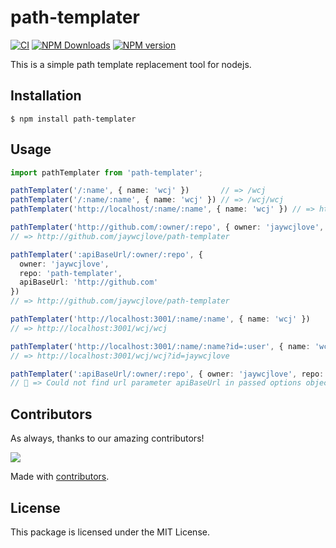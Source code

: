 path-templater
===

[![CI](https://github.com/jaywcjlove/path-templater/actions/workflows/main.yml/badge.svg)](https://github.com/jaywcjlove/path-templater/actions/workflows/main.yml)
[![NPM Downloads](https://img.shields.io/npm/dm/path-templater.svg?style=flat)](https://www.npmjs.com/package/path-templater)
[![NPM version](https://img.shields.io/npm/v/path-templater.svg?style=flat&label=path-templater)](https://npmjs.org/package/path-templater)

This is a simple path template replacement tool for nodejs.

## Installation

```shell
$ npm install path-templater
```

## Usage

```typescript
import pathTemplater from 'path-templater';

pathTemplater('/:name', { name: 'wcj' })       // => /wcj
pathTemplater('/:name/:name', { name: 'wcj' }) // => /wcj/wcj
pathTemplater('http://localhost/:name/:name', { name: 'wcj' }) // => http://localhost/wcj/wcj

pathTemplater('http://github.com/:owner/:repo', { owner: 'jaywcjlove', repo: 'path-templater' })
// => http://github.com/jaywcjlove/path-templater

pathTemplater(':apiBaseUrl/:owner/:repo', {
  owner: 'jaywcjlove',
  repo: 'path-templater',
  apiBaseUrl: 'http://github.com'
})
// => http://github.com/jaywcjlove/path-templater

pathTemplater('http://localhost:3001/:name/:name', { name: 'wcj' })
// => http://localhost:3001/wcj/wcj

pathTemplater('http://localhost:3001/:name/:name?id=:user', { name: 'wcj', user: 'jaywcjlove' })
// => http://localhost:3001/wcj/wcj?id=jaywcjlove

pathTemplater(':apiBaseUrl/:owner/:repo', { owner: 'jaywcjlove', repo: 'path-templater' })
// 🚨 => Could not find url parameter apiBaseUrl in passed options object;
```

## Contributors

As always, thanks to our amazing contributors!

<a href="https://github.com/jaywcjlove/path-templater/graphs/contributors">
  <img src="https://jaywcjlove.github.io/path-templater/CONTRIBUTORS.svg" />
</a>

Made with [contributors](https://github.com/jaywcjlove/github-action-contributors).

## License

This package is licensed under the MIT License.